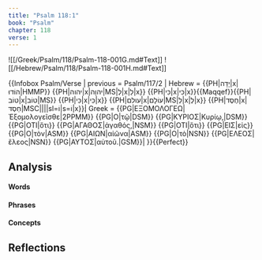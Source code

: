```yaml
---
title: "Psalm 118:1"
book: "Psalm"
chapter: 118
verse: 1
---
```

![[/Greek/Psalm/118/Psalm-118-001G.md#Text]]
![[/Hebrew/Psalm/118/Psalm-118-001H.md#Text]]

{{Infobox Psalm/Verse |
  previous = Psalm/117/2 |
  Hebrew = {{PH|יָדָה|x|הוֹדוּ|HMMP}} {{PH|יהוה|x|יהוָה|MS|לְ|x|לַ|x}} {{PH|כִּי|x|כִּי|x}}{{Maqqef}}{{PH|טוֹב|x|טוֹב|MS}} {{PH|כִּי|x|כִּי|x}} {{PH|עולם|x|עוֹלָם|MS|לְ|x|לְ|x}} {{PH|חֶסֶד|x|חַסְדּ|MSC||||sl=וֹ|s=וֹ|x}}׃|
  Greek = {{PG|ΕΞΟΜΟΛΟΓΕΩ|Ἐξομολογεῖσθε|2PPMM}} {{PG|Ο|τῷ|DSM}} {{PG|ΚΥΡΙΟΣ|Κυρίῳ,|DSM}} {{PG|ΟΤΙ|ὅτι}} {{PG|ΑΓΑΘΟΣ|ἀγαθός,|NSM}} {{PG|ΟΤΙ|ὅτι}} {{PG|ΕΙΣ|εἰς}} {{PG|Ο|τὸν|ASM}} {{PG|ΑΙΩΝ|αἰῶνα|ASM}} {{PG|Ο|τὸ|NSN}} {{PG|ΕΛΕΟΣ|ἔλεος|NSN}} {{PG|ΑΥΤΟΣ|αὐτοῦ.|GSM}}|
}}{{Perfect}}

## Analysis

#### Words

#### Phrases

#### Concepts

## Reflections

